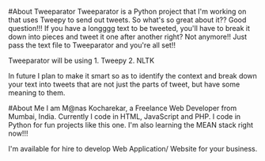 #About Tweeparator
Tweeparator is a Python project that I'm working on that uses Tweepy to send out tweets. So what's so great about it??
Good question!!! If you have a longggg text to be tweeted, you'll have to break it down into pieces and tweet it one after another right? Not anymore!!
Just pass the text file to Tweeparator and you're all set!!

Tweeparator will be using
	1. Tweepy
	2. NLTK

In future I plan to make it smart so as to identify the context and break down your text into tweets that are not just the parts of tweet, but have some meaning to them.

#About Me
I am M@nas Kocharekar, a Freelance Web Developer from Mumbai, India. Currently I code in HTML, JavaScript and PHP. I code in Python for fun projects like this one. I'm also learning the MEAN stack right now!!!

I'm available for hire to develop Web Application/ Website for your business.
